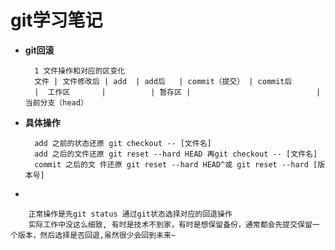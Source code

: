# git学习笔记
- **git回滚**
    
        1 文件操作和对应的区变化
        文件 | 文件修改后 | add  | add后   | commit（提交） | commit后
        |  工作区       |          | 暂存区 |                            |当前分支（head）

- **具体操作**

        add 之前的状态还原 git checkout -- [文件名]
        add 之后的文件还原 git reset --hard HEAD 再git checkout -- [文件名]
        commit 之后的文 件还原 git reset --hard HEAD^或 git reset --hard [版本号]
-  

        正常操作是先git status 通过git状态选择对应的回退操作
        实际工作中没这么细致, 有时是技术不到家，有时是想保留备份，通常都会先提交保留一个版本，然后选择是否回退,虽然很少会回到未来~
